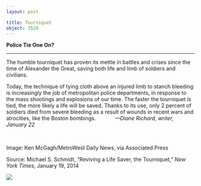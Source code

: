 ```yaml
---
layout: post

title: Tourniquet
object: 3520
---
```

**Police Tie One On?**

****

The humble tourniquet has proven its mettle in battles and crises since the time of Alexander the Great, saving both life and limb of soldiers and civilians.

Today, the technique of tying cloth above an injured limb to stanch bleeding is increasingly the job of metropolitan police departments, in response to the mass shootings and explosions of our time. The faster the tourniquet is tied, the more likely a life will be saved. Thanks to its use, only 2 percent of soldiers died from severe bleeding as a result of wounds in recent wars and atrocities, like the Boston bombings.             *—Diane Richard, writer, January 22*

 

Image: Ken McGagh/MetroWest Daily News, via Associated Press

Source: Michael S. Schmidt, “Reviving a Life Saver, the Tourniquet,” *New York Times*, January 19, 2014 

![]({{siteurl.base}}/images/14.01.22_Richard_TournaquetEDIT-1.jpeg)
